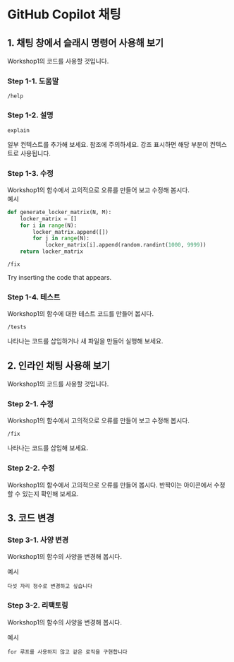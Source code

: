 # GitHub Copilot 채팅

## 1. 채팅 창에서 슬래시 명령어 사용해 보기

Workshop1의 코드를 사용할 것입니다.

### Step 1-1. 도움말
`/help`

### Step 1-2. 설명
`explain`

일부 컨텍스트를 추가해 보세요.
참조에 주의하세요. 강조 표시하면 해당 부분이 컨텍스트로 사용됩니다.

### Step 1-3. 수정
Workshop1의 함수에서 고의적으로 오류를 만들어 보고 수정해 봅시다.<br>
예시
```python
def generate_locker_matrix(N, M):
    locker_matrix = []
    for i in range(N):
        locker_matrix.append([])
        for j in range(N):
            locker_matrix[i].append(random.randint(1000, 9999))
    return locker_matrix
```

`/fix`

Try inserting the code that appears.

### Step 1-4. 테스트
Workshop1의 함수에 대한 테스트 코드를 만들어 봅시다.

`/tests`

나타나는 코드를 삽입하거나 새 파일을 만들어 실행해 보세요.

## 2. 인라인 채팅 사용해 보기
Workshop1의 코드를 사용할 것입니다.

### Step 2-1. 수정
Workshop1의 함수에서 고의적으로 오류를 만들어 보고 수정해 봅시다.

`/fix`

나타나는 코드를 삽입해 보세요.

### Step 2-2. 수정
Workshop1의 함수에서 고의적으로 오류를 만들어 봅시다. 반짝이는 아이콘에서 수정할 수 있는지 확인해 보세요.

## 3. 코드 변경
### Step 3-1. 사양 변경
Workshop1의 함수의 사양을 변경해 봅시다.

예시  
```
다섯 자리 정수로 변경하고 싶습니다
```

### Step 3-2. 리팩토링
Workshop1의 함수의 사양을 변경해 봅시다.

예시  
```
for 루프를 사용하지 않고 같은 로직을 구현합니다
```
